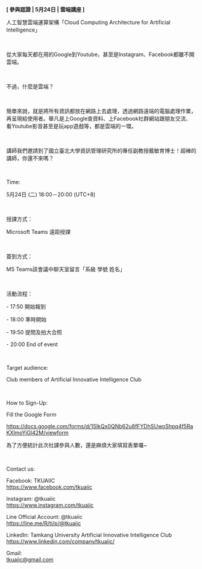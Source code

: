 **[ 參與認證 | 5月24日 | 雲端講座 ]**

人工智慧雲端運算架構「Cloud Computing Architecture for Artificial Intelligence」

&nbsp;

從大家每天都在用的Google到Youtube，甚至是Instagram、Facebook都離不開雲端。

&nbsp;

不過，什麼是雲端？

&nbsp;

簡單來說，就是將所有資訊都放在網路上去處理，透過網路遠端的電腦處理作業，再呈現給使用者。舉凡是上Google查資料、上Facebook社群網站跟朋友交流、看Youtube影音甚至是玩app遊戲等，都是雲端的一環。

&nbsp;

講師我們邀請到了國立臺北大學資訊管理研究所的專任副教授戴敏育博士！超棒的講師，你還不來嗎？

&nbsp;

Time:

5月24日 (二) 18:00－20:00 (UTC+8)

&nbsp;

授課方式：

Microsoft Teams 遠距授課

&nbsp;

簽到方式：

MS Teams該會議中聊天室留言「系級 學號 姓名」

&nbsp;

活動流程：

\- 17:50 開始報到

\- 18:00 準時開始

\- 19:50 提問及拍大合照

\- 20:00 End of event

&nbsp;

Target audience:

Club members of Artificial Innovative Intelligence Club

&nbsp;

How to Sign-Up:

Fill the Google Form

https://docs.google.com/forms/d/1SIkQx0QNb62u8fFYDhSUwoShpq4f5RaKXlmoYiGl42M/viewform

為了方便統計此次社課參與人數，還是麻煩大家填寫表單囉~

&nbsp;

Contact us:

Facebook: TKUAIIC <br />https://www.facebook.com/tkuaiic

Instagram: @tkuaiic <br />https://www.instagram.com/tkuaiic

Line Official Account: @tkuaiic <br />https://line.me/R/ti/p/@tkuaiic

LinkedIn: Tamkang University Artificial Innovative Intelligence Club <br />https://www.linkedin.com/company/tkuaiic/

Gmail: <br />tkuaiic@gmail.com
